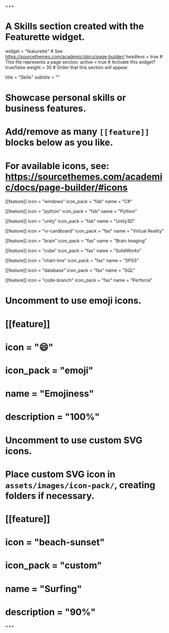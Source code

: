 +++
# A Skills section created with the Featurette widget.
widget = "featurette"  # See https://sourcethemes.com/academic/docs/page-builder/
headless = true  # This file represents a page section.
active = true  # Activate this widget? true/false
weight = 30  # Order that this section will appear.

title = "Skills"
subtitle = ""

# Showcase personal skills or business features.
#
# Add/remove as many `[[feature]]` blocks below as you like.
#
# For available icons, see: https://sourcethemes.com/academic/docs/page-builder/#icons

[[feature]]
  icon = "windows"
  icon_pack = "fab"
  name = "C#"

[[feature]]
  icon = "python"
  icon_pack = "fab"
  name = "Python"

[[feature]]
  icon = "unity"
  icon_pack = "fab"
  name = "Unity3D"

[[feature]]
  icon = "vr-cardboard"
  icon_pack = "fas"
  name = "Virtual Reality"

[[feature]]
  icon = "brain"
  icon_pack = "fas"
  name = "Brain Imaging"

[[feature]]
  icon = "cube"
  icon_pack = "fas"
  name = "SolidWorks"

[[feature]]
  icon = "chart-line"
  icon_pack = "fas"
  name = "SPSS"

[[feature]]
  icon = "database"
  icon_pack = "fas"
  name = "SQL"

[[feature]]
  icon = "code-branch"
  icon_pack = "fas"
  name = "Perforce"

# Uncomment to use emoji icons.
# [[feature]]
#  icon = ":smile:"
#  icon_pack = "emoji"
#  name = "Emojiness"
#  description = "100%"  

# Uncomment to use custom SVG icons.
# Place custom SVG icon in `assets/images/icon-pack/`, creating folders if necessary.
# [[feature]]
#  icon = "beach-sunset"
#  icon_pack = "custom"
#  name = "Surfing"
#  description = "90%"

+++
